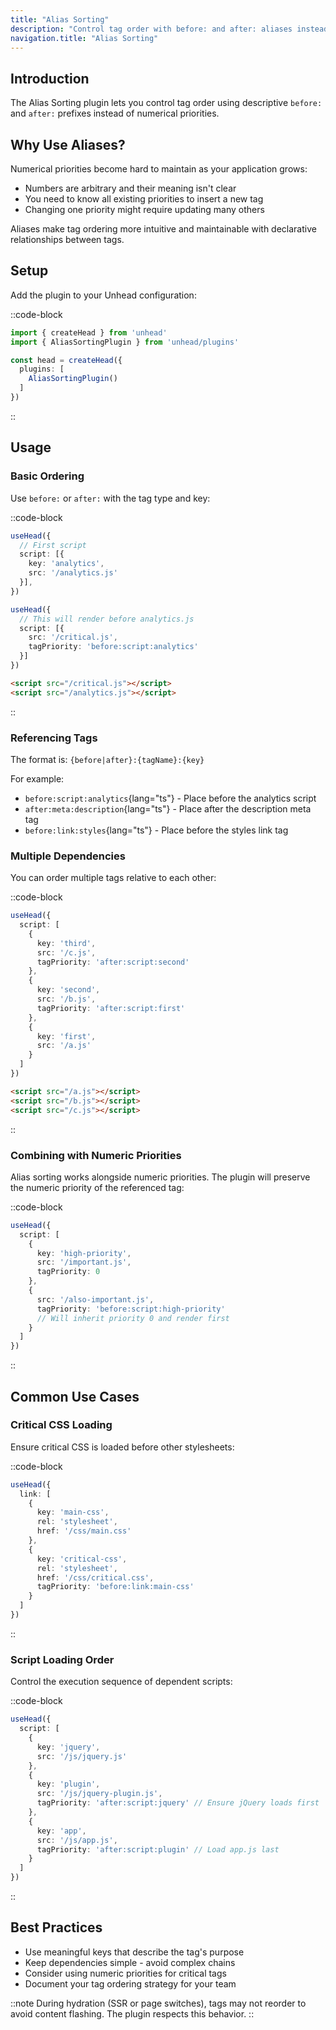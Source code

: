 ```yaml
---
title: "Alias Sorting"
description: "Control tag order with before: and after: aliases instead of numeric priorities"
navigation.title: "Alias Sorting"
---
```


## Introduction

The Alias Sorting plugin lets you control tag order using descriptive `before:` and `after:` prefixes instead of numerical priorities.

## Why Use Aliases?

Numerical priorities become hard to maintain as your application grows:

- Numbers are arbitrary and their meaning isn't clear
- You need to know all existing priorities to insert a new tag
- Changing one priority might require updating many others

Aliases make tag ordering more intuitive and maintainable with declarative relationships between tags.

## Setup

Add the plugin to your Unhead configuration:

::code-block
```ts [Input]
import { createHead } from 'unhead'
import { AliasSortingPlugin } from 'unhead/plugins'

const head = createHead({
  plugins: [
    AliasSortingPlugin()
  ]
})
```
::

## Usage

### Basic Ordering

Use `before:` or `after:` with the tag type and key:

::code-block
```ts [Input]
useHead({
  // First script
  script: [{
    key: 'analytics',
    src: '/analytics.js'
  }],
})

useHead({
  // This will render before analytics.js
  script: [{
    src: '/critical.js',
    tagPriority: 'before:script:analytics'
  }]
})
```

```html [Output]
<script src="/critical.js"></script>
<script src="/analytics.js"></script>
```
::

### Referencing Tags

The format is: `{before|after}:{tagName}:{key}`

For example:
- `before:script:analytics`{lang="ts"} - Place before the analytics script
- `after:meta:description`{lang="ts"} - Place after the description meta tag
- `before:link:styles`{lang="ts"} - Place before the styles link tag

### Multiple Dependencies

You can order multiple tags relative to each other:

::code-block
```ts [Input]
useHead({
  script: [
    {
      key: 'third',
      src: '/c.js',
      tagPriority: 'after:script:second'
    },
    {
      key: 'second',
      src: '/b.js',
      tagPriority: 'after:script:first'
    },
    {
      key: 'first',
      src: '/a.js'
    }
  ]
})
```

```html [Output]
<script src="/a.js"></script>
<script src="/b.js"></script>
<script src="/c.js"></script>
```
::

### Combining with Numeric Priorities

Alias sorting works alongside numeric priorities. The plugin will preserve the numeric priority of the referenced tag:

::code-block
```ts [Input]
useHead({
  script: [
    {
      key: 'high-priority',
      src: '/important.js',
      tagPriority: 0
    },
    {
      src: '/also-important.js',
      tagPriority: 'before:script:high-priority'
      // Will inherit priority 0 and render first
    }
  ]
})
```
::

## Common Use Cases

### Critical CSS Loading

Ensure critical CSS is loaded before other stylesheets:

::code-block
```ts [Input]
useHead({
  link: [
    {
      key: 'main-css',
      rel: 'stylesheet',
      href: '/css/main.css'
    },
    {
      key: 'critical-css',
      rel: 'stylesheet',
      href: '/css/critical.css',
      tagPriority: 'before:link:main-css'
    }
  ]
})
```
::

### Script Loading Order

Control the execution sequence of dependent scripts:

::code-block
```ts [Input]
useHead({
  script: [
    {
      key: 'jquery',
      src: '/js/jquery.js'
    },
    {
      key: 'plugin',
      src: '/js/jquery-plugin.js',
      tagPriority: 'after:script:jquery' // Ensure jQuery loads first
    },
    {
      key: 'app',
      src: '/js/app.js',
      tagPriority: 'after:script:plugin' // Load app.js last
    }
  ]
})
```
::

## Best Practices

- Use meaningful keys that describe the tag's purpose
- Keep dependencies simple - avoid complex chains
- Consider using numeric priorities for critical tags
- Document your tag ordering strategy for your team

::note
During hydration (SSR or page switches), tags may not reorder to avoid content flashing. The plugin respects this behavior.
::
